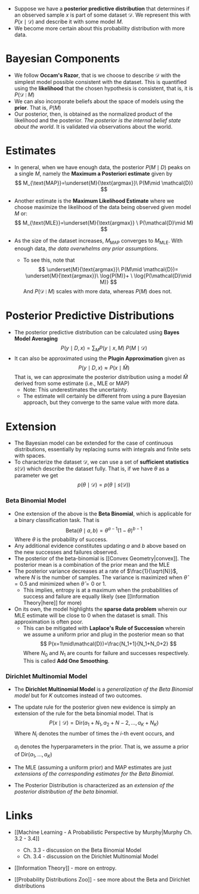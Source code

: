 * Suppose we have a **posterior predictive distribution** that determines if an observed sample $x$ is part of some dataset $\mathcal{D}$. We represent this with $P(x\mid \mathcal{D})$ and describe it with some model $M$.
* We become more certain about this probability distribution with more data.
# Bayesian Components
* We follow **Occam's Razor**, that is we choose to describe $\mathcal{D}$ with the simplest model possible consistent with the dataset. This is quantified using the **likelihood** that the chosen hypothesis is consistent, that is, it is $P(\mathcal{D}\mid M)$
* We can also incorporate beliefs about the space of models using the **prior**. That is, $P(M)$
* Our posterior, then, is obtained as the normalized product of the likelihood and the posterior. *The posterior is the internal belief state about the world*. It is validated via observations about the world.
# Estimates
* In general, when we have enough data, the posterior $P(M\mid D)$ peaks on a single $M$, namely the **Maximum a Posteriori estimate** given by 
  $$
  M_{\text{MAP}}=\underset{M}{\text{argmax}}\ P(M\mid \mathcal{D})
  $$
* Another estimate is the **Maximum Likelihood Estimate** where we choose maximize the likelihood of the data being observed given model $M$ or: 
  $$
  M_{\text{MLE}}=\underset{M}{\text{argmax}} \ P(\mathcal{D}\mid M)
  $$
  
* As the size of the dataset increases, $M_{\text{MAP}}$ converges to $M_\text{MLE}$. With enough data, *the data overwhelms any prior assumptions*.
	* To see this, note that 
	  $$
	  \underset{M}{\text{argmax}}\ P(M\mid \mathcal{D})= \underset{M}{\text{argmax}}\ \log{P(M)}+ \ \log{P(\mathcal{D}\mid M)}
	  $$
	  And $P(\mathcal{D}\mid M)$ scales with more data, whereas $P(M)$ does not.
# Posterior Predictive Distributions
* The posterior predictive distribution can be calculated using **Bayes Model Averaging**  
  $$
  P(y\mid D, x)=\sum_{M}P(y\mid x,M)\ P(M\mid\mathcal{D})
  $$
* It can also be approximated using the **Plugin Approximation** given as 
  $$
  P(y\mid D, x)\approx P(x\mid \hat{M})
  $$
  That is, we can approximate the posterior distribution using a model $\hat{M}$ derived from some estimate (i.e., MLE or MAP)
	* Note: This underestimates the uncertainty.
	* The estimate will certainly be different from using a pure Bayesian approach, but they converge to the same value with more data.
# Extension
* The Bayesian model can be extended for the case of continuous distributions, essentially by replacing sums with integrals and finite sets with spaces.
* To characterize the dataset $\mathcal{D}$, we can use a set of **sufficient statistics** $s(\mathcal{D})$ which describe the dataset fully. That is, if we have $\theta$ as a parameter we get 
  $$
  p(\theta \mid \mathcal{D})=p(\theta\mid s(\mathcal{D}))
  $$
### Beta Binomial Model
* One extension of the above is the **Beta Binomial**, which is applicable for a binary classification task. That is 
  $$
  \text{Beta}(\theta\mid a,b)=\theta^{a-1}(1-\theta)^{b-1}
  $$
  Where $\theta$ is the probability of success.
* Any additional evidence constitutes updating $a$ and $b$ above based on the new successes and failures observed. 
* The posterior of the beta-binomial is [[Convex Geometry|convex]]. The posterior mean is a combination of the prior mean and the MLE
* The posterior variance decreases at a rate of $\frac{1}{\sqrt{N}}$, where $N$ is the number of samples. The variance is maximized when $\hat{\theta}=0.5$ and minimized when $\hat{\theta}=0$ or $1$.
	* This implies, entropy is at a maximum when the probabilities of success and failure are equally likely (see [[Information Theory|here]] for more) 
* On its own, the model highlights the **sparse data problem** wherein our MLE estimate will be close to $0$ when the dataset is small. This approximation is often poor.
	* This can be mitigated with **Laplace's Rule of Succession** wherein we assume a uniform prior and plug in the posterior mean so that $$
	  P(x=1\mid\mathcal{D})=\frac{N_1+1}{N_1+N_0+2}
	  $$Where $N_0$ and $N_1$ are counts for failure and successes respectively. This is called **Add One Smoothing**.
### Dirichlet Multinomial Model
* The **Dirichlet Multinomial Model** is a *generalization of the Beta Binomial model* but for $K$ outcomes instead of two outcomes.
* The update rule for the posterior given new evidence is simply an extension of the rule for the beta binomial model. That is 
  $$
  P(x\mid \mathcal{D})=\text{Dir}(a_1+N_1,a_2+N-2,\dots,a_K + N_K)
  $$
  Where $N_i$ denotes the number of times the $i$-th event occurs, and 
  
  $a_i$ denotes the hyperparameters in the prior. That is, we assume a prior of $\text{Dir}(a_1,\dots, a_K)$
* The MLE (assuming a uniform prior) and MAP estimates are just *extensions of the corresponding estimates for the Beta Binomial.*
* The Posterior Distribution is characterized as an *extension of the posterior distribution of the beta binomial*.


# Links
* [[Machine Learning - A Probabilistic Perspective by Murphy|Murphy Ch. 3.2 - 3.4]]
	* Ch. 3.3 - discussion on the Beta Binomial Model
	* Ch. 3.4 - discussion on the Dirichlet Multinomial Model

* [[Information Theory]] - more on entropy.
* [[Probability Distributions Zoo]] - see more about the Beta and Dirichlet distributions